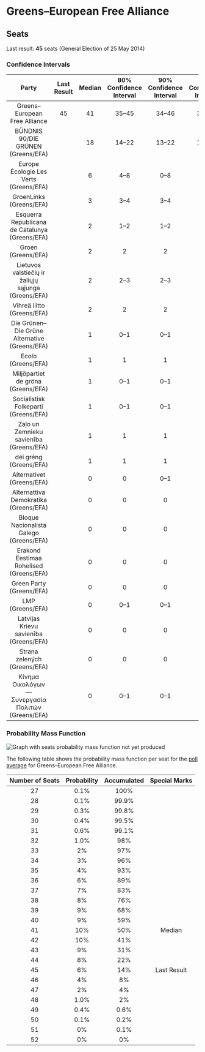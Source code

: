 # Greens–European Free Alliance

## Seats

Last result: **45** seats (General Election of 25 May 2014)

### Confidence Intervals

| Party | Last Result | Median | 80% Confidence Interval | 90% Confidence Interval | 95% Confidence Interval | 99% Confidence Interval |
|:-----:|:-----------:|:------:|:-----------------------:|:-----------------------:|:-----------------------:|:-----------------------:|
| Greens–European Free Alliance | 45 | 41 | 35–45 | 34–46 | 32–47 | 30–49 |
| BÜNDNIS 90/DIE GRÜNEN (Greens/EFA) | | 18 | 14–22 | 13–22 | 13–23 | 12–23 |
| Europe Écologie Les Verts (Greens/EFA) | | 6 | 4–8 | 0–8 | 0–9 | 0–9 |
| GroenLinks (Greens/EFA) | | 3 | 3–4 | 3–4 | 3–5 | 3–5 |
| Esquerra Republicana de Catalunya (Greens/EFA) | | 2 | 1–2 | 1–2 | 1–3 | 1–3 |
| Groen (Greens/EFA) | | 2 | 2 | 2 | 1–2 | 1–2 |
| Lietuvos valstiečių ir žaliųjų sąjunga (Greens/EFA) | | 2 | 2–3 | 2–3 | 2–3 | 2–3 |
| Vihreä liitto (Greens/EFA) | | 2 | 2 | 2 | 2–3 | 1–3 |
| Die Grünen–Die Grüne Alternative (Greens/EFA) | | 1 | 0–1 | 0–1 | 0–1 | 0–1 |
| Ecolo (Greens/EFA) | | 1 | 1 | 1 | 1 | 1 |
| Miljöpartiet de gröna (Greens/EFA) | | 1 | 0–1 | 0–1 | 0–1 | 0–1 |
| Socialistisk Folkeparti (Greens/EFA) | | 1 | 0–1 | 0–1 | 0–1 | 0–1 |
| Zaļo un Zemnieku savienība (Greens/EFA) | | 1 | 1 | 1 | 1–2 | 1–2 |
| déi gréng (Greens/EFA) | | 1 | 1 | 1 | 1 | 1 |
| Alternativet (Greens/EFA) | | 0 | 0 | 0–1 | 0–1 | 0–1 |
| Alternattiva Demokratika (Greens/EFA) | | 0 | 0 | 0 | 0 | 0 |
| Bloque Nacionalista Galego (Greens/EFA) | | 0 | 0 | 0 | 0 | 0 |
| Erakond Eestimaa Rohelised (Greens/EFA) | | 0 | 0 | 0 | 0 | 0 |
| Green Party (Greens/EFA) | | 0 | 0 | 0 | 0 | 0–1 |
| LMP (Greens/EFA) | | 0 | 0–1 | 0–1 | 0–1 | 0–1 |
| Latvijas Krievu savienība (Greens/EFA) | | 0 | 0 | 0 | 0 | 0 |
| Strana zelených (Greens/EFA) | | 0 | 0 | 0 | 0 | 0 |
| Κίνημα Οικολόγων—Συνεργασία Πολιτών (Greens/EFA) | | 0 | 0–1 | 0–1 | 0–1 | 0–1 |

### Probability Mass Function

![Graph with seats probability mass function not yet produced](average-seats-pmf-greens–europeanfreealliance.png "Seats Probability Mass Function")

The following table shows the probability mass function per seat for the [poll average](average.html) for Greens–European Free Alliance.

| Number of Seats | Probability | Accumulated | Special Marks |
|:---------------:|:-----------:|:-----------:|:-------------:|
| 27 | 0.1% | 100% |  |
| 28 | 0.1% | 99.9% |  |
| 29 | 0.3% | 99.8% |  |
| 30 | 0.4% | 99.5% |  |
| 31 | 0.6% | 99.1% |  |
| 32 | 1.0% | 98% |  |
| 33 | 2% | 97% |  |
| 34 | 3% | 96% |  |
| 35 | 4% | 93% |  |
| 36 | 6% | 89% |  |
| 37 | 7% | 83% |  |
| 38 | 8% | 76% |  |
| 39 | 9% | 68% |  |
| 40 | 9% | 59% |  |
| 41 | 10% | 50% | Median |
| 42 | 10% | 41% |  |
| 43 | 9% | 31% |  |
| 44 | 8% | 22% |  |
| 45 | 6% | 14% | Last Result |
| 46 | 4% | 8% |  |
| 47 | 2% | 4% |  |
| 48 | 1.0% | 2% |  |
| 49 | 0.4% | 0.6% |  |
| 50 | 0.1% | 0.2% |  |
| 51 | 0% | 0.1% |  |
| 52 | 0% | 0% |  |


